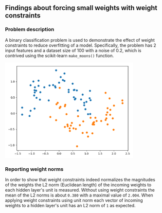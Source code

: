 ## Findings about forcing small weights with weight constraints

### Problem description

A binary classification problem is used to demonstrate the effect of weight constraints to reduce overfitting of a
model. Specifically, the problem has 2 input features and a dataset size of 100 with a noise of 0.2, which is contrived
using the scikit-learn `make_moons()` function.

<img src="images/problem.png" width="420">

### Reporting weight norms

In order to show that weight constraints indeed normalizes the magnitudes of the weights the L2 norm (Euclidean length)
of the incoming weights to each hidden layer's unit is measured. Without using weight constraints the mean of the L2
norms is about `0.380` with a maximal value of `2.004`. When applying weight constraints using unit norm each vector of
incoming weights to a hidden layer's unit has an L2 norm of `1` as expected.
